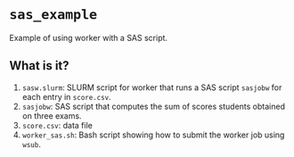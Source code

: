 # `sas_example`

Example of using worker with a SAS script.

## What is it?
1. `sasw.slurm`: SLURM script for worker that runs a SAS script
    `sasjobw` for each entry in `score.csv`.
1. `sasjobw`: SAS script that computes the sum of scores students obtained
    on three exams.
1. `score.csv`: data file
1. `worker_sas.sh`: Bash script showing how to submit the worker job
    using `wsub`.
